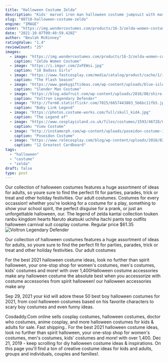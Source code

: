 ```yaml
---
title: "Halloween Costume Zelda"
description: "Kids' marvel iron man halloween costume jumpsuit with mask. $25.00. Save 20% off on select halloween costumes.  The legend of zelda. The legend of zelda. The lion king. The"
slug: "80718-halloween-costume-zelda"
engine: "IMAGE"
cover: "https://img.wondercostumes.com/products/16-3/zelda-women-costume.jpg"
date: "2021-10-07T09:40:59.420Z"
author: "Beulah McKinney"
ratingValue: "1.4"
reviewCount: "25"
images:
  - image: "https://img.wondercostumes.com/products/16-3/zelda-women-costume.jpg"
    caption: "Zelda Women Costume"
  - image: "https://i.imgur.com/2xFEWsi.jpg"
    caption: "18 Badass Girls"
  - image: "https://www.fastcosplay.com/media/catalog/product/cache/1/image/21fe682235e1f648bffa330829dff638/t/h/the-flash-season-4-barry-allen-cosplay-costume-deluxe-outfit-6.jpg"
    caption: "The Flash Season"
  - image: "https://www.geekygiftideas.com/wp-content/uploads/blue-isle-entertainment-slender-man-halloween-costume-contest-2-600x600.jpg"
    caption: "Slender Man Costume"
  - image: "https://blog.adafruit.com/wp-content/uploads/2016/08/shiro-costume-1.png"
    caption: "Voltron Legendary Defender"
  - image: "http://farm8.staticflickr.com/7015/6657443803_5b6bc11fb5.jpg"
    caption: "Baby Link Legend"
  - image: "https://photos.costume-works.com/full/skull_kid4.jpg"
    caption: "The Legend of"
  - image: "https://www.cosplayisland.co.uk/files/costumes/1593/46728/CI_46728_1364061061.jpg"
    caption: "View Costume"
  - image: "http://instamorph.com/wp-content/uploads/poseidon-costume-1.jpg"
    caption: "Poseidon Costume"
  - image: "https://www.rolecosplay.com/blog/wp-content/uploads/2016/02/a8da2739590f844fe518ac828070ff1a-1.jpg"
    caption: "12 Greatest Cardboard"
tags:
  - "halloween"
  - "costume"
  - "zelda"
draft: false
type: post
---
```


Our collection of halloween costumes features a huge assortment of ideas for adults, so youre sure to find the perfect fit for parties, parades, trick or treat and other holiday festivities. Our adult costumes. Costumes for every occassion! whether you're looking for a costume for a play, something to show your school spirit, the perfect disguise for a prank, or just an unforgettable halloween, our. The legend of zelda kantai collection touken ranbu kingdom hearts  Naruto akatsuki uchiha itachi pants top outfits halloween carnival suit cosplay costume. Regular price $61.35
![Voltron Legendary Defender](https://blog.adafruit.com/wp-content/uploads/2016/08/shiro-costume-1.png "Voltron Legendary Defender")

Our collection of halloween costumes features a huge assortment of ideas for adults, so youre sure to find the perfect fit for parties, parades, trick or treat and other holiday festivities. Our adult costumes
<!--inArticleAds-->

<!--galleryOne-->

For the best 2021 halloween costume ideas, look no further than spirit halloween, your one-stop shop for women's costumes, men's costumes, kids' costumes and more! with over 1,400Halloween costume accessories make any halloween costume the absolute best when you accessorize with costume accessories from spirit halloween! our halloween accessories make any
<!--inArticleAds-->

<!--galleryTwo-->

Sep 29, 2021 your kid will adore these 50 best boy halloween costumes for 2021, from cool halloween costumes based on his favorite characters to scary boy costumes and even funny ideas.
<!--galleryThree-->

Cosdaddy.Com online sells cosplay costumes, halloween costumes, doctor who costumes, anime cosplay, and more halloween costumes for kids & adults for sale. Fast shipping.. For the best 2021 halloween costume ideas, look no further than spirit halloween, your one-stop shop for women's costumes, men's costumes, kids' costumes and more! with over 1,400. Dec 21, 2019 - keep scrolling for diy halloween costume ideas & inspirations. On this page you'll find a ton of creative costume ideas for kids and adults, groups and individuals, couples and families!.